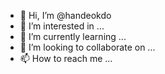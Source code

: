 - 👋 Hi, I’m @handeokdo
- 👀 I’m interested in ...
- 🌱 I’m currently learning ...
- 💞️ I’m looking to collaborate on ...
- 📫 How to reach me ...

<!---
handeokdo/handeokdo is a ✨ special ✨ repository because its `README.md` (this file) appears on your GitHub profile.
You can click the Preview link to take a look at your changes.
--->
